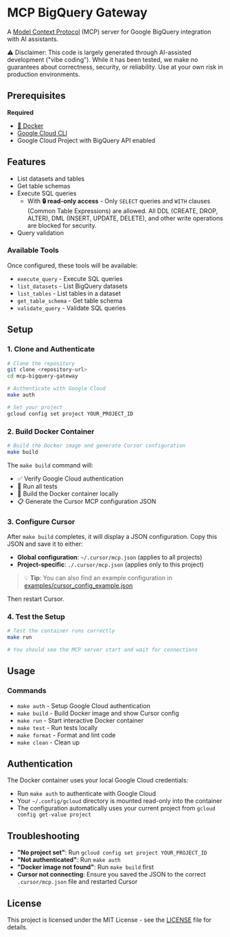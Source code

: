 # MCP BigQuery Gateway

A [Model Context Protocol](https://modelcontextprotocol.io/introduction) (MCP) server for Google BigQuery integration with AI assistants.

⚠️ Disclaimer: This code is largely generated through AI-assisted development ("vibe coding"). While it has been tested, we make no guarantees about correctness, security, or reliability. Use at your own risk in production environments.

## Prerequisites

**Required**
- [🐳 Docker](https://docs.docker.com/get-docker/) 
- [Google Cloud CLI](https://cloud.google.com/sdk/docs/install)
- Google Cloud Project with BigQuery API enabled

## Features

- List datasets and tables  
- Get table schemas
- Execute SQL queries 
    - With **🔒 read-only access** - Only `SELECT` queries and `WITH` clauses (Common Table Expressions) are allowed. All DDL (CREATE, DROP, ALTER), DML (INSERT, UPDATE, DELETE), and other write operations are blocked for security.
- Query validation

### Available Tools

Once configured, these tools will be available:

- `execute_query` - Execute SQL queries
- `list_datasets` - List BigQuery datasets  
- `list_tables` - List tables in a dataset
- `get_table_schema` - Get table schema
- `validate_query` - Validate SQL queries


## Setup

### 1. Clone and Authenticate

```bash
# Clone the repository
git clone <repository-url>
cd mcp-bigquery-gateway

# Authenticate with Google Cloud
make auth

# Set your project
gcloud config set project YOUR_PROJECT_ID
```

### 2. Build Docker Container

```bash
# Build the Docker image and generate Cursor configuration
make build
```

The `make build` command will:
- ✅ Verify Google Cloud authentication
- 🧪 Run all tests
- 🐳 Build the Docker container locally
- 📋 Generate the Cursor MCP configuration JSON

### 3. Configure Cursor

After `make build` completes, it will display a JSON configuration. Copy this JSON and save it to either:

- **Global configuration**: `~/.cursor/mcp.json` (applies to all projects)
- **Project-specific**: `./.cursor/mcp.json` (applies only to this project)

> 💡 **Tip**: You can also find an example configuration in [examples/cursor_config_example.json](examples/cursor_config_example.json)

Then restart Cursor.

### 4. Test the Setup

```bash
# Test the container runs correctly
make run

# You should see the MCP server start and wait for connections
```

## Usage

### Commands

- `make auth` - Setup Google Cloud authentication
- `make build` - Build Docker image and show Cursor config
- `make run` - Start interactive Docker container  
- `make test` - Run tests locally
- `make format` - Format and lint code
- `make clean` - Clean up

## Authentication

The Docker container uses your local Google Cloud credentials:
- Run `make auth` to authenticate with Google Cloud
- Your `~/.config/gcloud` directory is mounted read-only into the container
- The configuration automatically uses your current project from `gcloud config get-value project`

## Troubleshooting

- **"No project set"**: Run `gcloud config set project YOUR_PROJECT_ID`
- **"Not authenticated"**: Run `make auth` 
- **"Docker image not found"**: Run `make build` first
- **Cursor not connecting**: Ensure you saved the JSON to the correct `.cursor/mcp.json` file and restarted Cursor

## License

This project is licensed under the MIT License - see the [LICENSE](LICENSE) file for details. 